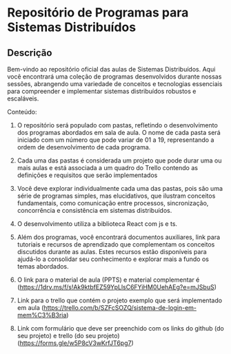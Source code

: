 # Repositório de Programas para Sistemas Distribuídos

## Descrição
Bem-vindo ao repositório oficial das aulas de Sistemas Distribuídos. Aqui você encontrará uma coleção de programas desenvolvidos durante nossas sessões, abrangendo uma variedade de conceitos e tecnologias essenciais para compreender e implementar sistemas distribuídos robustos e escaláveis.

Conteúdo:
1. O repositório será populado com pastas, refletindo o desenvolvimento dos programas abordados em sala de aula. O nome de cada pasta será iniciado com um número que pode variar de 01 a 19, representando a ordem de desenvolvimento de cada programa.

2. Cada uma das pastas é considerada um projeto que pode durar uma ou mais aulas e está associada a um quadro do Trello contendo as definições e requisitos que serão implementados  
   
3. Você deve explorar individualmente cada uma das pastas, pois são uma série de programas simples, mas elucidativos, que ilustram conceitos fundamentais, como comunicação entre processos, sincronização, concorrência e consistência em sistemas distribuídos.
  
5. O desenvolvimento utiliza a biblioteca React com js e ts.
  
6. Além dos programas, você encontrará documentos auxiliares, link para tutoriais e recursos de aprendizado que complementam os conceitos discutidos durante as aulas. Estes recursos estão disponíveis para ajudá-lo a consolidar seu conhecimento e explorar mais a fundo os temas abordados.

7. O link para o material de aula (PPTS) e material complementar é (https://1drv.ms/f/s!Ak9ktbfEZ59YpLlsC6FYiHM0UehAEg?e=mJSbuS)

8. Link para o trello que contém o projeto exemplo que será implementado em aula (https://trello.com/b/SZFcSOZQ/sistema-de-login-em-mem%C3%B3ria)

9. Link com formulário que deve ser preenchido com os links do github (do seu projeto) e trello (do seu projeto) (https://forms.gle/w5P8cV3wKrfJT6pg7)
